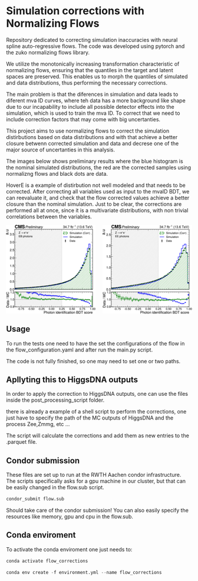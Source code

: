 # Simulation corrections with Normalizing Flows

Repository dedicated to correcting simulation inaccuracies with neural spline auto-regressive flows. The code was developed using pytorch and the zuko normalizing flows library.

We utilize the monotonically increasing transformation characteristic of normalizing flows, ensuring that the quantiles in the target and latent spaces are preserved. This enables us to morph the quantiles of simulated and data distributions, thus performing the necessary corrections.

The main problem is that the diferences in simulation and data leads to diferent mva ID curves, where teh data has a more background like shape due to our incapability to include all possible detector effects into the simulation, which is used to train the mva ID. To correct that we need to include correction factors that may come with big uncertanties.

This project aims to use normalizing flows to correct the simulation distirbutions based on data distributions and with that achieve a better closure betwenn corrected simulation and data and decrese one of the major source of uncertanties in this analysis.

The images below shows preliminary results where the blue histogram is the nominal simulated distributions, the red are the corrected samples using normalizng flows and black dots are data.

HoverE is a example of distirbution not well modeled and that needs to be corrected. After correcting all variables used as input to the mvaID BDT, we can reevaluate it, and check that the flow corrected values achieve a better closure than the nominal simulation. Just to be clear, the corrections are performed all at once, since it is a multivariate distributions, with non trivial correlations between the variables.



<div style="display: flex; justify-content: space-between;">
  <img src="./plot/CMS-PAS-HIG-23-014_Figure_002-c.png" width="48%">
  <img src="./plot/CMS-PAS-HIG-23-014_Figure_002-d.png" width="48%">
</div>

## Usage

To run the tests one need to have the set the configurations of the flow in the flow_configuration.yaml and after run the main.py script.

The code is not fully finished, so one may need to set one or two paths.

## Apllyting this to HiggsDNA outputs

In order to apply the correction to HiggsDNA outputs, one can use the files inside the post_processing_script folder.

there is already a example of a shell script to perform the corrections, one just have to specify the path of the MC outputs of HiggsDNA and the process Zee,Zmmg, etc ...

The script will calculate the corrections and add them as new entries to the .parquet file.

## Condor submission

These files are set up to run at the RWTH Aachen condor infrastructure. The scripts specifically asks for a gpu machine in our cluster, but that can be easily changed in the flow.sub script.

```python
condor_submit flow.sub
```

Should take care of the condor submission! You can also easily specify the resources like memory, gpu and cpu in the flow.sub.

## Conda enviroment

To activate the conda enviroment one just needs to:

```python
conda activate flow_corrections
```

```python
conda env create -f environment.yml --name flow_corrections
```


